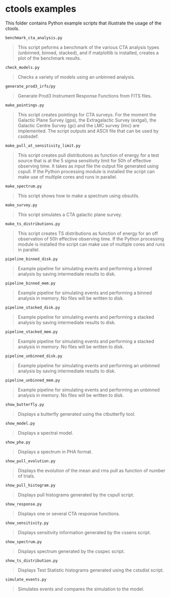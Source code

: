ctools examples
===============

This folder contains Python example scripts that illustrate the
usage of the ctools.

`benchmark_cta_analysis.py`
>  This script peforms a benchmark of the various CTA analysis types
>  (unbinned, binned, stacked), and if matplotlib is installed, creates
>  a plot of the benchmark results.

`check_models.py`
>  Checks a variety of models using an unbinned analysis.

`generate_prod3_irfs/py`
>  Generate Prod3 Instrument Response Functions from FITS files.

`make_pointings.py`
>  This script creates pointings for CTA surveys. For the moment the
>  Galactic Plane Survey (gps), the Extragalactic Survey (extgal),
>  the Galactic Centre Survey (gc) and the LMC survey (lmc) are
>  implemented. The script outputs and ASCII file that can be used by
>  csobsdef.

`make_pull_at_sensitivity_limit.py`
>  This script creates pull distributions as function of energy
>  for a test source that is at the 5 sigma sensitivity limit for
>  50h of effective observing time. It takes as input file the
>  output file generated using cspull.
>  If the Python processing module is installed the script can make
>  use of multiple cores and runs in parallel.

`make_spectrum.py`
>  This script shows how to make a spectrum using obsutils.

`make_survey.py`
>  This script simulates a CTA galactic plane survey.

`make_ts_distributions.py`
>  This script creates TS distributions as function of energy for
>  an off observation of 50h effective observing time.
>  If the Python processing module is installed the script can make
>  use of multiple cores and runs in parallel.

`pipeline_binned_disk.py`
>  Example pipeline for simulating events and performing a binned
>  analysis by saving intermediate results to disk.

`pipeline_binned_mem.py`
>  Example pipeline for simulating events and performing a binned
>  analysis in memory. No files will be written to disk.

`pipeline_stacked_disk.py`
>  Example pipeline for simulating events and performing a stacked
>  analysis by saving intermediate results to disk.

`pipeline_stacked_mem.py`
>  Example pipeline for simulating events and performing a stacked
>  analysis in memory. No files will be written to disk.

`pipeline_unbinned_disk.py`
>  Example pipeline for simulating events and performing an unbinned
>  analysis by saving intermediate results to disk.

`pipeline_unbinned_mem.py`
>  Example pipeline for simulating events and performing an unbinned
>  analysis in memory. No files will be written to disk.

`show_butterfly.py`
>  Displays a butterfly generated using the ctbutterfly tool.

`show_model.py`
>  Displays a spectral model.

`show_pha.py`
>  Displays a spectrum in PHA format.

`show_pull_evolution.py`
>  Displays the evolution of the mean and rms pull as function of number of
>  trials.

`show_pull_histogram.py`
>  Displays pull histograms generated by the cspull script.

`show_response.py`
>  Displays one or several CTA response functions.

`show_sensitivity.py`
>  Displays sensitivity information generated by the cssens script.

`show_spectrum.py`
>  Displays spectrum generated by the csspec script.

`show_ts_distribution.py`
>  Displays Test Statistic histograms generated using the cstsdist
>  script.

`simulate_events.py`
>  Simulates events and compares the simulation to the model.
